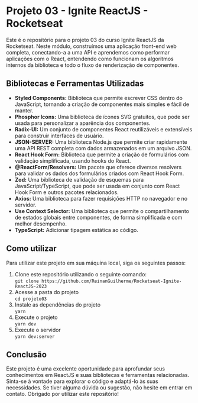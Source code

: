 <h1>Projeto 03 - Ignite ReactJS - Rocketseat</h1>
  <p>Este é o repositório para o projeto 03 do curso Ignite ReactJS da Rocketseat. Neste módulo, construímos uma aplicação front-end web completa, conectando-a a uma API e aprendemos como performar aplicações com o React, entendendo como funcionam os algoritmos internos da biblioteca e todo o fluxo de renderização de componentes.</p>
  
  <h2>Bibliotecas e Ferramentas Utilizadas</h2>
  <ul>
    <li><strong>Styled Components:</strong> Biblioteca que permite escrever CSS dentro do JavaScript, tornando a criação de componentes mais simples e fácil de manter.</li>
    <li><strong>Phosphor Icons:</strong> Uma biblioteca de ícones SVG gratuitos, que pode ser usada para personalizar a aparência dos componentes.</li>
    <li><strong>Radix-UI:</strong> Um conjunto de componentes React reutilizáveis e extensíveis para construir interfaces de usuário.</li>
    <li><strong>JSON-SERVER:</strong> Uma biblioteca Node.js que permite criar rapidamente uma API REST completa com dados armazenados em um arquivo JSON.</li>
    <li><strong>React Hook Form:</strong> Biblioteca que permite a criação de formulários com validação simplificada, usando hooks do React.</li>
    <li><strong>@ReactForm/Resolvers:</strong> Um pacote que oferece diversos resolvers para validar os dados dos formulários criados com React Hook Form.</li>
    <li><strong>Zod:</strong> Uma biblioteca de validação de esquemas para JavaScript/TypeScript, que pode ser usada em conjunto com React Hook Form e outros pacotes relacionados.</li>
    <li><strong>Axios:</strong> Uma biblioteca para fazer requisições HTTP no navegador e no servidor.</li>
    <li><strong>Use Context Selector:</strong> Uma biblioteca que permite o compartilhamento de estados globais entre componentes, de forma simplificada e com melhor desempenho.</li>
    <li><strong>TypeScript:</strong> Adicionar tipagem estática ao código.</li>
  </ul>
  
  <h2>Como utilizar</h2>
    <p>Para utilizar este projeto em sua máquina local, siga os seguintes passos:</p>
    <ol>
    <li>Clone este repositório utilizando o seguinte comando:
        <br>
        <code>git clone https://github.com/ReinanGuilherme/Rocketseat-Ignite-ReactJS-2023</code>
    </li>
    <li>Acesse a pasta do projeto
        <br>
        <code>cd projeto03</code>
    </li>
    <li>Instale as dependências do projeto
        <br>
        <code>yarn</code>
    </li>
    <li>Execute o projeto
        <br>
        <code>yarn dev</code>
    </li>
    <li>Execute o servidor
        <br>
        <code>yarn dev:server</code>
    </li>
    </ol>
  
  <h2>Conclusão</h2>
  <p>Este projeto é uma excelente oportunidade para aprofundar seus conhecimentos em ReactJS e suas bibliotecas e ferramentas relacionadas. Sinta-se à vontade para explorar o código e adaptá-lo às suas necessidades. Se tiver alguma dúvida ou sugestão, não hesite em entrar em contato. Obrigado por utilizar este repositório!</p>